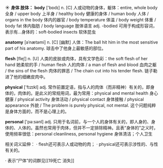 ☀ <span class="category">**身体 肢体：**</span>
<span class="vocabulary">**body**</span> ['bɒdɪ] 
<span class="definition">n. [C] 人或动物的身体，躯体：</span>entire, whole body 全身 / upper body 上半身 / healthy body 健康的身体 / human body 人体 / organs in the body 体内的器官 / body temperature 体温 / body weight 体重 / body fat 体内脂肪 / body language 肢体语言 <span class="definition">adj. -bodied 可用于构成形容词，表示有…身体的：</span>soft-bodied insects 软体昆虫
           
<span class="vocabulary">**anatomy**</span> [əˈnætəmi]
<span class="definition">n. [C] [幽默] 人体：</span>The ball hit him in the most sensitive part of his anatomy. 球击中了他身上最敏感的部位。

<span class="vocabulary">**flesh**</span> [fleʃ] 
<span class="definition">n. [U] 人类的皮肤或肉体，具有文学色彩：</span>the soft flesh of her hand 她柔软的手 / human flesh 人的肉体 / a man of flesh and blood 血肉之躯 / the sins of the flesh 肉体的罪恶 / The chain cut into his tender flesh. 链子勒进了他的细嫩皮肉中。

<span class="vocabulary">**physical**</span> ['fɪzɪkl] 
<span class="definition">adj. 常作前置定语，指与人的肉体（而非精神）有关的，即身体的，肉体的。是此义的常规用词，最为常用：</span>physical and mental health 身心健康 / physical activity 身体活动 / physical contact 身体接触 / physical appearance 外貌 / The problem is purely physical, not mental. 这个问题纯粹是身体方面的，而不是心理上的。

<span class="vocabulary">**personal**</span> ['pə:sənl] 
<span class="definition">adj. 只用于名词前，与一个人的身体有关的，即人身的、身体的、人体的。虽然也常用于肉体，但并不一定排除精神。且表“身体的”之义时，使用频率很低：</span>personal cleanliness, personal hygiene 身体清洁；个人卫生

相关词义延伸：
· flesh还可表示人或动物的肉；
· physical还可表示涉性的、与性有关的。

· 表示“尸体”的词群见[[19死亡 消失]]

